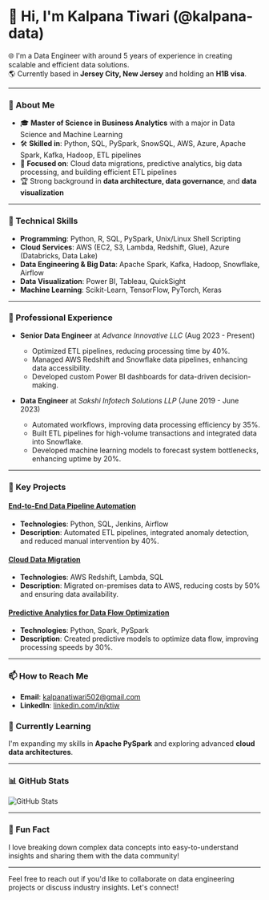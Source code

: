 # 👋 Hi, I'm Kalpana Tiwari (@kalpana-data)

🌐 I'm a Data Engineer with around 5 years of experience in creating scalable and efficient data solutions.  
🌎 Currently based in **Jersey City, New Jersey** and holding an **H1B visa**.

---

### 🌟 About Me
- 🎓 **Master of Science in Business Analytics** with a major in Data Science and Machine Learning
- 🛠 **Skilled in**: Python, SQL, PySpark, SnowSQL, AWS, Azure, Apache Spark, Kafka, Hadoop, ETL pipelines
- 🚀 **Focused on**: Cloud data migrations, predictive analytics, big data processing, and building efficient ETL pipelines
- 🏆 Strong background in **data architecture, data governance**, and **data visualization**

---

### 🧰 Technical Skills
- **Programming**: Python, R, SQL, PySpark, Unix/Linux Shell Scripting
- **Cloud Services**: AWS (EC2, S3, Lambda, Redshift, Glue), Azure (Databricks, Data Lake)
- **Data Engineering & Big Data**: Apache Spark, Kafka, Hadoop, Snowflake, Airflow
- **Data Visualization**: Power BI, Tableau, QuickSight
- **Machine Learning**: Scikit-Learn, TensorFlow, PyTorch, Keras

---

### 💼 Professional Experience
- **Senior Data Engineer** at *Advance Innovative LLC* (Aug 2023 - Present)
  - Optimized ETL pipelines, reducing processing time by 40%.
  - Managed AWS Redshift and Snowflake data pipelines, enhancing data accessibility.
  - Developed custom Power BI dashboards for data-driven decision-making.

- **Data Engineer** at *Sakshi Infotech Solutions LLP* (June 2019 - June 2023)
  - Automated workflows, improving data processing efficiency by 35%.
  - Built ETL pipelines for high-volume transactions and integrated data into Snowflake.
  - Developed machine learning models to forecast system bottlenecks, enhancing uptime by 20%.

---

### 📂 Key Projects
#### [End-to-End Data Pipeline Automation](https://github.com/kalpana-data/End-to-End-Data-Pipeline)
- **Technologies**: Python, SQL, Jenkins, Airflow
- **Description**: Automated ETL pipelines, integrated anomaly detection, and reduced manual intervention by 40%.

#### [Cloud Data Migration](https://github.com/kalpana-data/Cloud-Data-Migration)
- **Technologies**: AWS Redshift, Lambda, SQL
- **Description**: Migrated on-premises data to AWS, reducing costs by 50% and ensuring data availability.

#### [Predictive Analytics for Data Flow Optimization](https://github.com/kalpana-data/Data-Flow-Optimization)
- **Technologies**: Python, Spark, PySpark
- **Description**: Created predictive models to optimize data flow, improving processing speeds by 30%.

---

### 📫 How to Reach Me
- **Email**: [kalpanatiwari502@gmail.com](mailto:kalpanatiwari502@gmail.com)
- **LinkedIn**: [linkedin.com/in/ktiw](https://linkedin.com/in/ktiw)

### 🌱 Currently Learning
I'm expanding my skills in **Apache PySpark** and exploring advanced **cloud data architectures**.

---

### 📊 GitHub Stats
![GitHub Stats](https://github-readme-stats.vercel.app/api?username=kalpana-data&show_icons=true&theme=radical)

---

### 💬 Fun Fact
I love breaking down complex data concepts into easy-to-understand insights and sharing them with the data community!

---

Feel free to reach out if you'd like to collaborate on data engineering projects or discuss industry insights. Let's connect!

